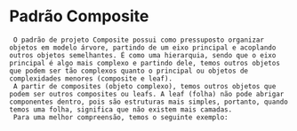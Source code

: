 # Padrão Composite

     O padrão de projeto Composite possui como pressuposto organizar objetos em modelo árvore, partindo de um eixo principal e acoplando outros objetos semelhantes. É como uma hierarquia, sendo que o eixo principal é algo mais complexo e partindo dele, temos outros objetos que podem ser tão complexos quanto o principal ou objetos de complexidades menores (composite e leaf). 
     A partir de composites (objeto complexo), temos outros objetos que podem ser outros composites ou leafs. A leaf (folha) não pode abrigar componentes dentro, pois são estruturas mais simples, portanto, quando temos uma folha, significa que não existem mais camadas. 
     Para uma melhor compreensão, temos o seguinte exemplo:

